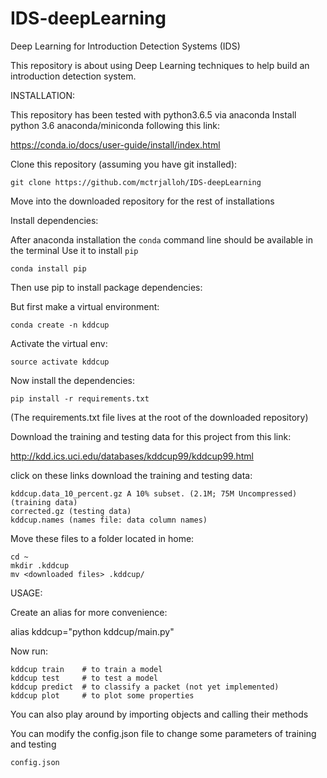 # IDS-deepLearning

Deep Learning for Introduction Detection Systems (IDS)

This repository is about using Deep Learning techniques to help build an introduction detection system.

INSTALLATION:

This repository has been tested with python3.6.5 via anaconda
Install python 3.6 anaconda/miniconda following this link:

https://conda.io/docs/user-guide/install/index.html

Clone this repository (assuming you have git installed):

    git clone https://github.com/mctrjalloh/IDS-deepLearning

Move into the downloaded repository for the rest of installations

Install dependencies:

After anaconda installation the `conda` command line should be available in the terminal
Use it to install `pip`

    conda install pip

Then use pip to install package dependencies:

But first make a virtual environment:

    conda create -n kddcup

Activate the virtual env:

    source activate kddcup

Now install the dependencies:

    pip install -r requirements.txt

(The requirements.txt file lives at the root of the downloaded repository)

Download the training and testing data for this project from this link:

http://kdd.ics.uci.edu/databases/kddcup99/kddcup99.html

click on these links download the training and testing data:

    kddcup.data_10_percent.gz A 10% subset. (2.1M; 75M Uncompressed) (training data)
    corrected.gz (testing data)
    kddcup.names (names file: data column names)

Move these files to a folder located in home:

    cd ~
    mkdir .kddcup
    mv <downloaded files> .kddcup/

USAGE:

Create an alias for more convenience:

alias kddcup="python kddcup/main.py"

Now run:

    kddcup train    # to train a model
    kddcup test     # to test a model
    kddcup predict  # to classify a packet (not yet implemented)
    kddcup plot     # to plot some properties

You can also play around by importing objects and calling their methods

You can modify the config.json file to change some parameters of training and testing

    config.json
